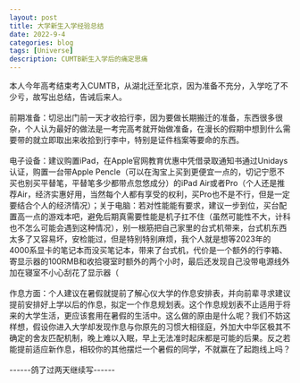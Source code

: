 ```yaml
---
layout: post
title: 大学新生入学经验总结
date: 2022-9-4
categories: blog
tags: [Universe]
description: CUMTB新生入学后的痛定思痛
---
```

<article>
    本人今年高考结束考入CUMTB，从湖北迁至北京，因为准备不充分，入学吃了不少亏，故写出总结，告诫后来人。<br><br>
    前期准备：切忌出门前一天才收拾行李，因为要做长期搬迁的准备，东西很多很杂，个人认为最好的做法是一考完高考就开始做准备，在漫长的假期中想到什么需要带的就立即取出来收拾到行李中，特别是证件档案等要命的东西。<br><br>
    电子设备：建议购置iPad，在Apple官网教育优惠中凭借录取通知书通过Unidays认证，购置一台带Apple Pencle（可以在淘宝上买到更便宜一点的，切记宁愿不买也别买平替笔，平替笔多少都带点忽悠成分）的iPad Air或者Pro（个人还是推荐Air，经济实惠好用，当然每个人都有享受的权利，买Pro也不是不行，但是一定要结合个人的经济情况）；关于电脑：若对性能能有要求，建议一步到位，买台配置高一点的游戏本吧，避免后期真需要性能是机子扛不住（虽然可能性不大，计科也不怎么可能会遇到这种情况），别一根筋把自己家里的台式机带来，台式机东西太多了又容易坏，安检能过，但是特别特别麻烦，我个人就是想等2023年的4000系显卡的笔记本而没买笔记本，带来了台式机，代价是一个额外的行李箱、寄显示器的100RMB和收拾寝室时额外的两个小时，最后还发现自己没带电源线外加在寝室不小心刮花了显示器（<br><br>
    作息方面：个人建议在暑假就提前了解心仪大学的作息安排表，并向前辈寻求建议提前安排好上学以后的作息，拟定一个作息规划表。这个作息规划表不止适用于将来的大学生活，更应该套用在暑假的生活中。这么做的原由是什么呢？我们不妨这样想，假设你进入大学却发现作息与你原先的习惯大相径庭，外加大中华区极其不确定的舍友匹配机制，晚上难以入眠，早上无法准时起床都是可能的后果。反之若能提前适应新作息，相较你的其他摆烂一个暑假的同学，不就赢在了起跑线上吗？<br><br>
    ------鸽了过两天继续写------
</article>